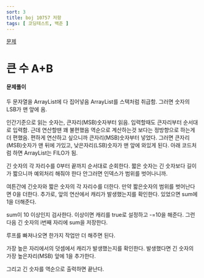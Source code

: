```yaml
---
sort: 3
title: boj 10757 저항
tags: [ 코딩테스트, 백준 ]
---
```


[문제](https://www.acmicpc.net/problem/1076)

# 큰 수 A+B

#### 문제풀이

두 문자열을 ArrayList에 다 집어넣음
ArrayList를 스택처럼 취급함. 그러면 숫자의 LSB가 맨 앞에 옴.

인간기준으로 읽는 숫자는, 큰자리(MSB)숫자부터 읽음.
입력할때도 큰자리부터 순서대로 입력함. 근데 연산할땐 꽤 불편했음
역순으로 계산하는것 보다는 정방향으로 하는게 더 편했음.
편하게 연산하고 싶으니까 큰자리(MSB)숫자부터 넣었다.
그러면 큰자리(MSB)숫자가 맨 뒤에 가있고, 낮은자리(LSB)숫자가 맨 앞에 와있게 된다.
아래 코드처럼 하면 ArrayList는 FILO가 됨.

긴 숫자의 각 자리수를 0부터 끝까지 순서대로 순회한다.
짧은 숫자는 긴 숫자보다 길이가 짧으니까 예외처리 해줘야 한다
안그러면 인덱스가 범위를 벗어나니까.

여튼간에 긴숫자와 짧은 숫자의 각 자리수를 더한다.
만약 짧은숫자의 범위를 벗어난다면 0을 더한다.
추가로, 앞의 연산에서 캐리가 발생했는지를 확인한다. 
있었으면 sum에 1을 더해준다.

sum이 10 이상인지 검사한다. 
이상이면 캐리를 true로 설정하고 -=10을 해준다.
그런 다음 긴 숫자의 i번째 자리에 sum을 저장한다.

루프를 빠져나오면 한가지 작업만 더 해주면 된다.

가장 높은 자리에서의 덧셈에서 캐리가 발생했는지를 확인한다.
발생했다면 긴 숫자의 가장 높은자리(MSB) 앞에 1을 추가한다.

그리고 긴 숫자를 역순으로 출력하면 끝난다.

